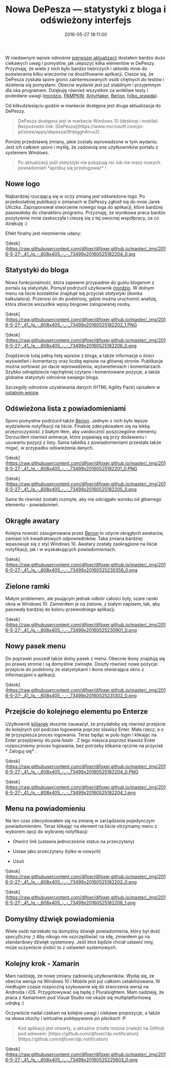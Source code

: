 ﻿---
layout:     post
title:      Nowa DePesza — statystyki z bloga i odświeżony interfejs
date:       2016-05-27 18:11:00
summary:    W niedawnym wpisie odnośnie pierwszej aktualizacji dostałem bardzo dużo ciekawych uwag i pomysłów, jak ulepszyć kilka elementów w DePeszy. Przyznaję, że wiele z nich było bardzo twórczych i skłoniło mnie do poświecenia kilku wieczorów na doszlifowanie aplikacji. Ciesze się, że DePesza zyskała spore ...
categories: windows programowanie urządzenia mobilne
---



W niedawnym wpisie odnośnie [pierwszej aktualizacji](http://www.dobreprogramy.pl/djfoxer/DePesza-aktualizacja-i-nowe-pomysly,72802.html) dostałem bardzo dużo ciekawych uwag i pomysłów, jak ulepszyć kilka elementów w DePeszy. Przyznaję, że wiele z nich było bardzo twórczych i skłoniło mnie do poświecenia kilku wieczorów na doszlifowanie aplikacji. Ciesze się, że DePesza zyskała spore grono zainteresowanych osób chętnych do testów i dzielenia się pomysłami. Obecne wydanie jest już stabilnym i przyjemnym dla oka programem. Dziękuję również wszystkim za wnikliwe testy i podesłane uwagi ([mordzio](http://www.dobreprogramy.pl/mordzio), [PAMPKIN](http://www.dobreprogramy.pl/PAMPKIN), [AntyHaker](http://www.dobreprogramy.pl/AntyHaker), [Berion](http://www.dobreprogramy.pl/Berion), [tylko_prawda](http://www.dobreprogramy.pl/441441,tylko_prawda,Uzytkownik.html)).

Od kilkudziesięciu godzin w markecie dostępna jest druga aktualizacja do DePeszy.

<blockquote>
<p>DePesza dostępna jest w markecie Windows 10 (desktop i mobile). Bezpośredni link: [DePesza](https://www.microsoft.com/pl-pl/store/apps/depesza/9nblggh4nvs2).</p>
</blockquote>

Poniżej przedstawię zmiany, jakie zostały wprowadzone w tym wydaniu. Jest ich całkiem sporo i myślę, że zadowolą one użytkowników portalu z systemem Windows.

<blockquote>
<p>Po aktualizacji jeśli statystyki nie pokazują nic lub nie masz nowych powiadomień  *spróbuj się przelogować* !</p>
</blockquote> 



## Nowe logo


Najbardziej rzucającą się w oczy zmianą jest odświeżone logo. Po przedostatniej publikacji o zmianach w DePeszy zgłosił się do mnie Jarek Uliczka. Zaproponował stworzenie nowego loga do aplikacji, które bardziej pasowałoby do charakteru programu. Przyznaję, że wynikowa praca bardzo pozytywnie mnie zaskoczyła i cieszę się z tej owocnej współpracy, za co dziękuję :) 

Efekt finalny jest niezmiernie udany:


![desk](https://raw.githubusercontent.com/djfoer/djfoxer.github.io/master/_img/2016-5-27-_41_/g_-_608x405_-_-_73499x20160525182204_0.jpg





## Statystyki do bloga


Nowa funkcjonalność, która zapewne przypadnie do gustu blogerom z portalu są statystyki. Pomysł podrzucił użytkownik [mordzio](http://www.dobreprogramy.pl/mordzio). W dolnym menu na liście kontaktów znajduje się przycisk  *statystyki*  (ikonka kalkulatora). Przenosi on do podstrony, gdzie można uruchomić analizę, która zbierze wszystkie wpisy blogowe zalogowanej osoby.



![desk](https://raw.githubusercontent.com/djfoer/djfoxer.github.io/master/_img/2016-5-27-_41_/g_-_608x405_-_-_73499x20160525182202_1.PNG




![desk](https://raw.githubusercontent.com/djfoer/djfoxer.github.io/master/_img/2016-5-27-_41_/g_-_608x405_-_-_73499x20160525182206_0.png



Znajdziecie tutaj pełną listę wpisów z bloga, a także informacje o ilości wyświetleń i komentarzy oraz liczbę wpisów na głównej stronie. Publikacje można sortować po dacie wprowadzenia, wyświetleniach i komentarzach. Szybko odnajdziecie najchętniej czytane i komentowane pozycje, a także globalne statystyki odnośnie swojego bloga. 

Szczegóły odnośnie uzyskiwania danych (HTML Agility Pack) opisałem w [ostatnim wpisie](http://www.dobreprogramy.pl/djfoxer/Html-Agility-Pack-uzyskujemy-statystyki-z-bloga-do-DePeszy-czyli-parsujemy-HTML-w-C,73386.html).



## Odświeżona lista z powiadomieniami


Sporo pomysłów podrzucił także [Berion](http://www.dobreprogramy.pl/Berion). Jednym z nich było lepsze wydzielenie notyfikacji na liście. Finalnie zdecydowałem się na lekką przezroczystość z białym tłem, aby uwidocznić poszczególne elementy. Dorzuciłem również animacje, które pojawiają się przy dodawaniu i usuwaniu pozycji z listy. Sama tabelka z powiadomieniami przestała także migać, w przypadku odświeżenia danych.



![desk](https://raw.githubusercontent.com/djfoer/djfoxer.github.io/master/_img/2016-5-27-_41_/g_-_608x405_-_-_73499x20160525182201_0.PNG




![desk](https://raw.githubusercontent.com/djfoer/djfoxer.github.io/master/_img/2016-5-27-_41_/g_-_608x405_-_-_73499x20160525182205_0.png



Same tło również zostało rozmyte, aby nie odciągało wzroku od głównego elementu - powiadomień.



## Okrągłe awatary

 
Kolejna nowość zasugerowana przez [Berion](http://www.dobreprogramy.pl/Berion) to użycie okrągłych awatarów, zamiast ich kwadratowych odpowiedników. Taka zmiana bardziej wpasowuje się z styl Windows 10. Awatary zostały zaokrąglone na liście notyfikacji, jak i w wyskakujących powiadomieniach. 



![desk](https://raw.githubusercontent.com/djfoer/djfoxer.github.io/master/_img/2016-5-27-_41_/g_-_608x405_-_-_73499x20160525230356_0.png





## Zielone ramki


Małym problemem, ale psującym jednak odbiór całości były, szare ramki okna w Windows 10. Zamieniłem je na zielone, z białym napisem, tak, aby pasowały bardziej do koloru przewodniego aplikacji.


![desk](https://raw.githubusercontent.com/djfoer/djfoxer.github.io/master/_img/2016-5-27-_41_/g_-_608x405_-_-_73499x20160525230901_0.png





## Nowy pasek menu


Do poprawki poszedł także dolny pasek z menu. Obecnie ikony znajdują się po prawej stronie i są domyślnie zwinięte. Doszły również nowe pozycje:  przejście do podstrony ze statystykami i ikona otwierająca okno z informacjami o aplikacji. 

 

![desk](https://raw.githubusercontent.com/djfoer/djfoxer.github.io/master/_img/2016-5-27-_41_/g_-_608x405_-_-_73499x20160525231302_0.png





## Przejście do kolejnego elementu po Enterze


Użytkownik [kilijanek](http://www.dobreprogramy.pl/kilijanek) słusznie zauważył, że przydałoby się również przejście do kolejnych pól podczas logowania poprzez klawisz Enter. Mała rzecz, a o ile przyspiesza proces logowania. Teraz będąc w polu  *login*  i klikając na Enter przejdziemy do pola  *hasło* . Z  tego miejsca poprzez klawisz Enter rozpoczniemy proces logowania, bez potrzeby klikania ręcznie na przycisk * Zaloguj się* .



![desk](https://raw.githubusercontent.com/djfoer/djfoxer.github.io/master/_img/2016-5-27-_41_/g_-_608x405_-_-_73499x20160525182204_0.PNG




![desk](https://raw.githubusercontent.com/djfoer/djfoxer.github.io/master/_img/2016-5-27-_41_/g_-_608x405_-_-_73499x20160525182204_1.png





## Menu na powiadomieniu


Na ten czas zdecydowałem się na zmianę w zarządzania pojedynczym powiadomieniem. Teraz klikając na element na liście otrzymamy menu z wyborem opcji do wybranej notyfikacji:



  * Otwórz link (ustawia jednocześnie status na przeczytany)


  * Ustaw jako przeczytany (tylko w nowych)


  * Usuń






![desk](https://raw.githubusercontent.com/djfoer/djfoxer.github.io/master/_img/2016-5-27-_41_/g_-_608x405_-_-_73499x20160525182202_0.png




![desk](https://raw.githubusercontent.com/djfoer/djfoxer.github.io/master/_img/2016-5-27-_41_/g_-_608x405_-_-_73499x20160525182208_1.png





## Domyślny dźwięk powiadomienia

 
Wiele osób narzekało na domyślny dźwięk powiadomienia, który był dość  *specyficzny*  ;) Aby nikogo nie uszczęśliwiać na siłę, zmieniłem go na standardowy dźwięk systemowy. Jeśli ktoś będzie chciał ustawić inny, może oczywiście zrobić to z ustawień systemowych.



## Kolejny krok - Xamarin


Mam nadzieję, że nowe zmiany zadowolą użytkowników. Wydaj się, że obecna wersja na Windows 10 i Mobile jest już całkiem ustabilizowana. W niedługim czasie rozpocznę szykowanie się do stworzenia wersji na Androida i iOS. Przygotowywać się będę z Pluralsightem. Mam nadzieję, że praca z Xamarinem pod Visual Studio nie okaże się multiplatformową udręką :)  

Oczywiście nadal czekam na kolejne uwagi i ciekawe propozycje, a także na słowa otuchy i wirtualne  *poklepywanie po pleckach*  :P 


<blockquote>
<p>Kod aplikacji jest otwarty, a aktualne źródła można znaleźć na GitHub pod adresem:
[https://github.com/djfoxer/dp.notification](https://github.com/djfoxer/dp.notification)</p>
</blockquote>


![desk](https://raw.githubusercontent.com/djfoer/djfoxer.github.io/master/_img/2016-5-27-_41_/g_-_608x405_-_-_73499x20160525225603_0.png




